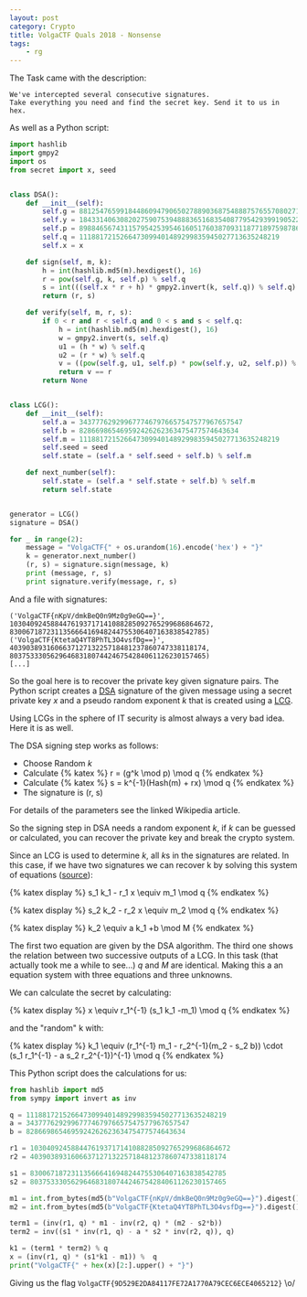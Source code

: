 ```yaml
---
layout: post
category: Crypto
title: VolgaCTF Quals 2018 - Nonsense
tags: 
    - rg
---
```


The Task came with the description:

```
We've intercepted several consecutive signatures. 
Take everything you need and find the secret key. Send it to us in hex.
```

As well as a Python script:

```python
import hashlib
import gmpy2
import os
from secret import x, seed


class DSA():
    def __init__(self):
        self.g = 88125476599184486094790650278890368754888757655708027167453919435240304366395317529470831972495061725782138055221217302201589783769854366885231779596493602609634987052252863192229681106120745605931395095346012008056087730365567429009621913663891364224332141824100071928803984724198563312854816667719924760795
        self.y = 18433140630820275907539488836516835408779542939919052226997023049612786224410259583219376467254099629677919271852380455772458762645735404211432242965871926570632297310903219184400775850110990886397212284518923292433738871549404880989194321082225561448101852260505727288411231941413212099434438610673556403084
        self.p = 89884656743115795425395461605176038709311877189759878663122975144592708970495081723016152663257074178905267744494172937616748015651504839967430700901664125135185879852143653824715409554960402343311756382635207838848036159350785779959423221882215217326708017212309285537596191495074550701770862125817284985959
        self.q = 1118817215266473099401489299835945027713635248219
        self.x = x

    def sign(self, m, k):
        h = int(hashlib.md5(m).hexdigest(), 16)
        r = pow(self.g, k, self.p) % self.q
        s = int(((self.x * r + h) * gmpy2.invert(k, self.q)) % self.q)
        return (r, s)

    def verify(self, m, r, s):
        if 0 < r and r < self.q and 0 < s and s < self.q:
            h = int(hashlib.md5(m).hexdigest(), 16)
            w = gmpy2.invert(s, self.q)
            u1 = (h * w) % self.q
            u2 = (r * w) % self.q
            v = ((pow(self.g, u1, self.p) * pow(self.y, u2, self.p)) % self.p) % self.q
            return v == r
        return None


class LCG():
    def __init__(self):
        self.a = 3437776292996777467976657547577967657547
        self.b = 828669865469592426262363475477574643634
        self.m = 1118817215266473099401489299835945027713635248219
        self.seed = seed
        self.state = (self.a * self.seed + self.b) % self.m

    def next_number(self):
        self.state = (self.a * self.state + self.b) % self.m
        return self.state


generator = LCG()
signature = DSA()

for _ in range(2):
    message = "VolgaCTF{" + os.urandom(16).encode('hex') + "}"
    k = generator.next_number()
    (r, s) = signature.sign(message, k)
    print (message, r, s)
    print signature.verify(message, r, s)
```

And a file with signatures:

```
('VolgaCTF{nKpV/dmkBeQ0n9Mz0g9eGQ==}', 1030409245884476193717141088285092765299686864672, 830067187231135666416948244755306407163838542785)
('VolgaCTF{KtetaQ4YT8PhTL3O4vsfDg==}', 403903893160663712713225718481237860747338118174, 803753330562964683180744246754284061126230157465)
[...]
```

So the goal here is to recover the private key given signature pairs.
The Python script creates a [DSA](https://de.wikipedia.org/wiki/Digital_Signature_Algorithm) signature of the given message using a secret private key *x* and a pseudo random exponent *k* that is created using a [LCG](https://en.wikipedia.org/wiki/Linear_congruential_generator).

Using LCGs in the sphere of IT security is almost always a very bad idea. Here it is as well.

The DSA signing step works as follows:

* Choose Random *k*
* Calculate  {% katex %} r = (g^k \mod p) \mod q {% endkatex %}
* Calculate  {% katex %} s = k^{-1}(Hash(m) + rx) \mod q {% endkatex %}
* The signature is (r, s)

For details of the parameters see the linked Wikipedia article.

So the signing step in DSA needs a random exponent *k*, if *k* can be guessed or calculated, you can recover the private key and break the crypto system.

Since an LCG is used to determine *k*, all *k*s in the signatures are related.
In this case, if we have two signatures we can recover k by solving this system of equations ([source](https://link.springer.com/content/pdf/10.1007%2FBFb0052242.pdf)):


{% katex display %}
s_1 k_1 - r_1 x \equiv m_1 \mod q
{% endkatex %}

{% katex display %}
s_2 k_2 - r_2 x \equiv m_2 \mod q
{% endkatex %}

{% katex display %}
k_2 \equiv a k_1 +b \mod M
{% endkatex %}

The first two equation are given by the DSA algorithm. The third one shows the relation between two successive outputs of a LCG.
In this task (that actually took me a while to see...) *q* and *M* are identical. 
Making this a an equation system with three equations and three unknowns.

We can calculate the secret by calculating:

{% katex display %}
x \equiv r_1^{-1} (s_1 k_1 -m_1) \mod q
{% endkatex %}

and the "random" k with:

{% katex display %}
k_1 \equiv (r_1^{-1} m_1 - r_2^{-1}(m_2 - s_2 b)) \cdot (s_1 r_1^{-1} - a s_2 r_2^{-1})^{-1} \mod q
{% endkatex %}

This Python script does the calculations for us:

```python
from hashlib import md5
from sympy import invert as inv

q = 1118817215266473099401489299835945027713635248219
a = 3437776292996777467976657547577967657547
b = 828669865469592426262363475477574643634

r1 = 1030409245884476193717141088285092765299686864672
r2 = 403903893160663712713225718481237860747338118174

s1 = 830067187231135666416948244755306407163838542785
s2 = 803753330562964683180744246754284061126230157465

m1 = int.from_bytes(md5(b"VolgaCTF{nKpV/dmkBeQ0n9Mz0g9eGQ==}").digest(), "big")
m2 = int.from_bytes(md5(b"VolgaCTF{KtetaQ4YT8PhTL3O4vsfDg==}").digest(), "big")

term1 = (inv(r1, q) * m1 - inv(r2, q) * (m2 - s2*b))
term2 = inv((s1 * inv(r1, q) - a * s2 * inv(r2, q)), q)

k1 = (term1 * term2) % q
x = (inv(r1, q) * (s1*k1 - m1)) %  q
print("VolgaCTF{" + hex(x)[2:].upper() + "}")
```

Giving us the flag `VolgaCTF{9D529E2DA84117FE72A1770A79CEC6ECE4065212}`
\o/